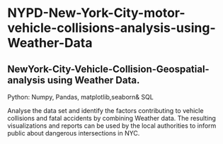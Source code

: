 # NYPD-New-York-City-motor-vehicle-collisions-analysis-using-Weather-Data
## NewYork-City-Vehicle-Collision-Geospatial-analysis using Weather Data.


Python: Numpy, Pandas, matplotlib,seaborn&
SQL

Analyse the data set and identify the factors contributing to vehicle collisions and fatal accidents by combining Weather data. 
The resulting visualizations and reports can be used by the local authorities to inform public about dangerous intersections in NYC.
